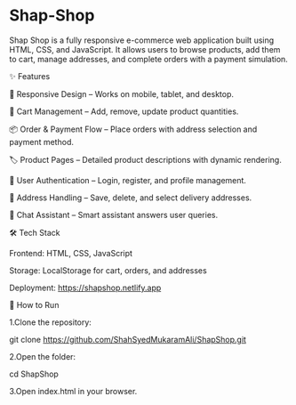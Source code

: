 # Shap-Shop
Shap Shop is a fully responsive e-commerce web application built using HTML, CSS, and JavaScript.
It allows users to browse products, add them to cart, manage addresses, and complete orders with a payment simulation.


✨ Features

📱 Responsive Design – Works on mobile, tablet, and desktop.

🛒 Cart Management – Add, remove, update product quantities.

📦 Order & Payment Flow – Place orders with address selection and payment method.

🏷️ Product Pages – Detailed product descriptions with dynamic rendering.

👤 User Authentication – Login, register, and profile management.

📍 Address Handling – Save, delete, and select delivery addresses.

🤖 Chat Assistant – Smart assistant answers user queries.




🛠️ Tech Stack

Frontend: HTML, CSS, JavaScript

Storage: LocalStorage for cart, orders, and addresses

Deployment: https://shapshop.netlify.app




🚀 How to Run

1.Clone the repository:

git clone https://github.com/ShahSyedMukaramAli/ShapShop.git

2.Open the folder:

cd ShapShop

3.Open index.html in your browser.
